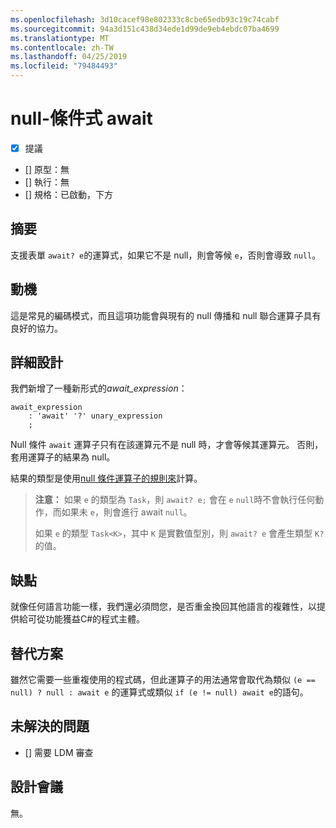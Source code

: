 ```yaml
---
ms.openlocfilehash: 3d10cacef98e802333c8cbe65edb93c19c74cabf
ms.sourcegitcommit: 94a3d151c438d34ede1d99de9eb4ebdc07ba4699
ms.translationtype: MT
ms.contentlocale: zh-TW
ms.lasthandoff: 04/25/2019
ms.locfileid: "79484493"
---
```

# <a name="null-conditional-await"></a>null-條件式 await

* [x] 提議
* [] 原型：無
* [] 執行：無
* [] 規格：已啟動，下方

## <a name="summary"></a>摘要
[summary]: #summary

支援表單 `await? e`的運算式，如果它不是 null，則會等候 `e`，否則會導致 `null`。

## <a name="motivation"></a>動機
[motivation]: #motivation

這是常見的編碼模式，而且這項功能會與現有的 null 傳播和 null 聯合運算子具有良好的協力。

## <a name="detailed-design"></a>詳細設計
[design]: #detailed-design

我們新增了一種新形式的*await_expression*：

```antlr
await_expression
    : 'await' '?' unary_expression
    ;
```

Null 條件 `await` 運算子只有在該運算元不是 null 時，才會等候其運算元。 否則，套用運算子的結果為 null。

結果的類型是使用[null 條件運算子的規則來](https://github.com/dotnet/csharplang/blob/master/spec/expressions.md#null-conditional-operator)計算。

> **注意：** 如果 `e` 的類型為 `Task`，則 `await? e;` 會在 `e` `null`時不會執行任何動作，而如果未 `e`，則會進行 await `null`。
>
> 如果 `e` 的類型 `Task<K>`，其中 `K` 是實數值型別，則 `await? e` 會產生類型 `K?`的值。

## <a name="drawbacks"></a>缺點
[drawbacks]: #drawbacks

就像任何語言功能一樣，我們還必須問您，是否重金換回其他語言的複雜性，以提供給可從功能獲益C#的程式主體。

## <a name="alternatives"></a>替代方案
[alternatives]: #alternatives

雖然它需要一些重複使用的程式碼，但此運算子的用法通常會取代為類似 `(e == null) ? null : await e` 的運算式或類似 `if (e != null) await e`的語句。

## <a name="unresolved-questions"></a>未解決的問題
[unresolved]: #unresolved-questions

- [] 需要 LDM 審查

## <a name="design-meetings"></a>設計會議

無。
